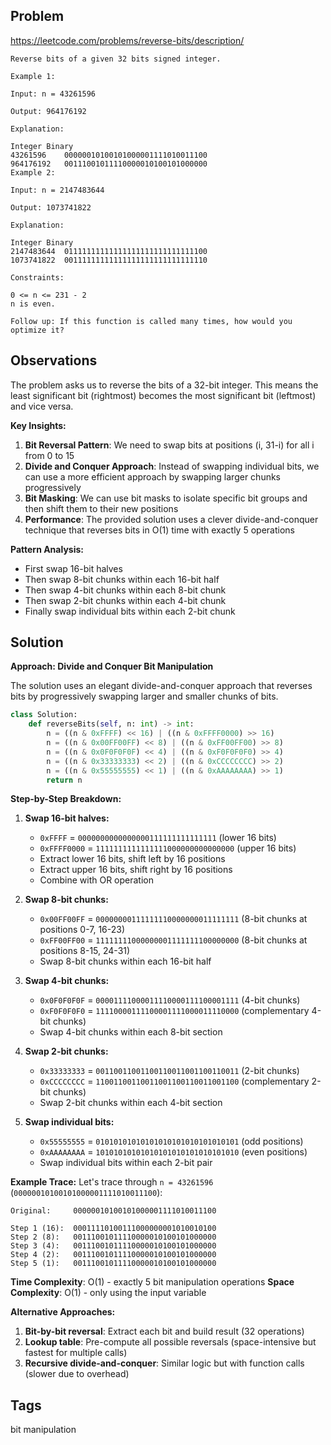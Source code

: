 ## Problem

https://leetcode.com/problems/reverse-bits/description/

```
Reverse bits of a given 32 bits signed integer.

Example 1:

Input: n = 43261596

Output: 964176192

Explanation:

Integer	Binary
43261596	00000010100101000001111010011100
964176192	00111001011110000010100101000000
Example 2:

Input: n = 2147483644

Output: 1073741822

Explanation:

Integer	Binary
2147483644	01111111111111111111111111111100
1073741822	00111111111111111111111111111110

Constraints:

0 <= n <= 231 - 2
n is even.

Follow up: If this function is called many times, how would you optimize it?
```

## Observations

The problem asks us to reverse the bits of a 32-bit integer. This means the least significant bit (rightmost) becomes the most significant bit (leftmost) and vice versa.

**Key Insights:**
1. **Bit Reversal Pattern**: We need to swap bits at positions (i, 31-i) for all i from 0 to 15
2. **Divide and Conquer Approach**: Instead of swapping individual bits, we can use a more efficient approach by swapping larger chunks progressively
3. **Bit Masking**: We can use bit masks to isolate specific bit groups and then shift them to their new positions
4. **Performance**: The provided solution uses a clever divide-and-conquer technique that reverses bits in O(1) time with exactly 5 operations

**Pattern Analysis:**
- First swap 16-bit halves
- Then swap 8-bit chunks within each 16-bit half  
- Then swap 4-bit chunks within each 8-bit chunk
- Then swap 2-bit chunks within each 4-bit chunk
- Finally swap individual bits within each 2-bit chunk

## Solution

**Approach: Divide and Conquer Bit Manipulation**

The solution uses an elegant divide-and-conquer approach that reverses bits by progressively swapping larger and smaller chunks of bits.

```python
class Solution:
    def reverseBits(self, n: int) -> int:
        n = ((n & 0xFFFF) << 16) | ((n & 0xFFFF0000) >> 16)
        n = ((n & 0x00FF00FF) << 8) | ((n & 0xFF00FF00) >> 8)
        n = ((n & 0x0F0F0F0F) << 4) | ((n & 0xF0F0F0F0) >> 4)
        n = ((n & 0x33333333) << 2) | ((n & 0xCCCCCCCC) >> 2)
        n = ((n & 0x55555555) << 1) | ((n & 0xAAAAAAAA) >> 1)
        return n
```

**Step-by-Step Breakdown:**

1. **Swap 16-bit halves:**
   - `0xFFFF` = `0000000000000000111111111111111` (lower 16 bits)
   - `0xFFFF0000` = `1111111111111111000000000000000` (upper 16 bits)
   - Extract lower 16 bits, shift left by 16 positions
   - Extract upper 16 bits, shift right by 16 positions
   - Combine with OR operation

2. **Swap 8-bit chunks:**
   - `0x00FF00FF` = `00000000111111110000000011111111` (8-bit chunks at positions 0-7, 16-23)
   - `0xFF00FF00` = `11111111000000001111111100000000` (8-bit chunks at positions 8-15, 24-31)
   - Swap 8-bit chunks within each 16-bit half

3. **Swap 4-bit chunks:**
   - `0x0F0F0F0F` = `00001111000011110000111100001111` (4-bit chunks)
   - `0xF0F0F0F0` = `11110000111100001111000011110000` (complementary 4-bit chunks)
   - Swap 4-bit chunks within each 8-bit section

4. **Swap 2-bit chunks:**
   - `0x33333333` = `00110011001100110011001100110011` (2-bit chunks)
   - `0xCCCCCCCC` = `11001100110011001100110011001100` (complementary 2-bit chunks)
   - Swap 2-bit chunks within each 4-bit section

5. **Swap individual bits:**
   - `0x55555555` = `01010101010101010101010101010101` (odd positions)
   - `0xAAAAAAAA` = `10101010101010101010101010101010` (even positions)
   - Swap individual bits within each 2-bit pair

**Example Trace:**
Let's trace through `n = 43261596` (`00000010100101000001111010011100`):

```
Original:     00000010100101000001111010011100

Step 1 (16):  00011110100111000000001010010100
Step 2 (8):   00111001011110000010100101000000  
Step 3 (4):   00111001011110000010100101000000
Step 4 (2):   00111001011110000010100101000000
Step 5 (1):   00111001011110000010100101000000
```

**Time Complexity**: O(1) - exactly 5 bit manipulation operations
**Space Complexity**: O(1) - only using the input variable

**Alternative Approaches:**
1. **Bit-by-bit reversal**: Extract each bit and build result (32 operations)
2. **Lookup table**: Pre-compute all possible reversals (space-intensive but fastest for multiple calls)
3. **Recursive divide-and-conquer**: Similar logic but with function calls (slower due to overhead)

## Tags

bit manipulation